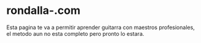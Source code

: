 # rondalla-.com
Esta pagina te va a permitir aprender guitarra con maestros profesionales, el metodo aun no esta completo pero pronto lo estara.
